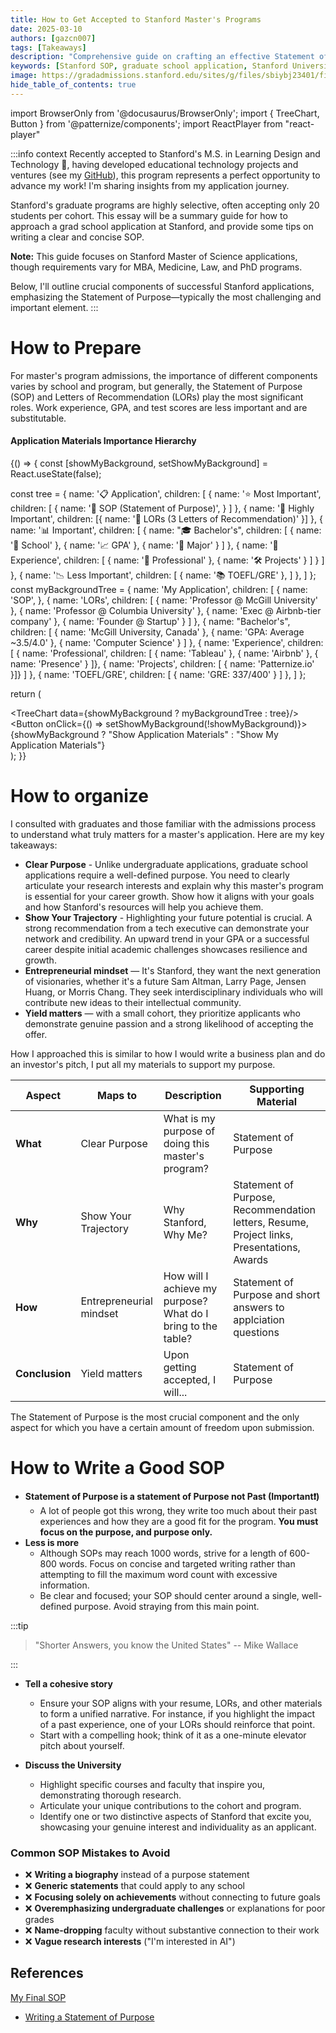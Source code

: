 ```yaml
---
title: How to Get Accepted to Stanford Master's Programs
date: 2025-03-10
authors: [gazcn007]
tags: [Takeaways]
description: "Comprehensive guide on crafting an effective Statement of Purpose (SOP) for Stanford University graduate programs. Learn expert tips, examples, and strategies to make your application stand out to Stanford's admissions committee."
keywords: [Stanford SOP, graduate school application, Stanford University admissions, statement of purpose examples, masters program application, PhD application tips, Stanford graduate school, how to write SOP, Stanford application guide, graduate admissions]
image: https://gradadmissions.stanford.edu/sites/g/files/sbiybj23401/files/styles/breakpoint_2xl_1x/public/media/image/stanford-palmtrees_0.png.webp?itok=HKjDqToW
hide_table_of_contents: true
---
```

import BrowserOnly from '@docusaurus/BrowserOnly';
import { TreeChart, Button } from '@patternize/components';
import ReactPlayer from "react-player"

:::info context
Recently accepted to Stanford's M.S. in Learning Design and Technology 🎉, having developed educational technology projects and ventures (see my [GitHub](https://github.com/gazcn007)), this program represents a perfect opportunity to advance my work! I'm sharing insights from my application journey. 

Stanford's graduate programs are highly selective, often accepting only 20 students per cohort. This essay will be a summary guide for how to approach a grad school application at Stanford, and provide some tips on writing a clear and concise SOP.

**Note:** This guide focuses on Stanford Master of Science applications, though requirements vary for MBA, Medicine, Law, and PhD programs.

Below, I'll outline crucial components of successful Stanford applications, emphasizing the Statement of Purpose—typically the most challenging and important element.
:::


# How to Prepare

For master's program admissions, the importance of different components varies by school and program, but generally, the Statement of Purpose (SOP) and Letters of Recommendation (LORs) play the most significant roles. Work experience, GPA, and test scores are less important and are substitutable.

#### Application Materials Importance Hierarchy

<BrowserOnly>
{() => {
  const [showMyBackground, setShowMyBackground] = React.useState(false);
  
  const tree = {
    name: '📋 Application',
    children: [
      {
        name: '⭐ Most Important',
        children: [
          {
            name: '📝 SOP (Statement of Purpose)',
          }
        ]
      },
      {
        name: '🔑 Highly Important',
        children: [{ name: '📜 LORs (3 Letters of Recommendation)' }]
      },
      {
        name: '📊 Important',
        children: [
          {
            name: "🎓 Bachelor's",
            children: [
              { name: '🏫 School' },
              { name: '📈 GPA' },
              { name: '📖 Major' }
            ]
          },
          {
            name: '💼 Experience',
            children: [
              { name: '🏢 Professional' },
              { name: '🛠️ Projects' }
            ]
          }
        ]
      },
      {
        name: '📉 Less Important',
        children: [
              { name: '📚 TOEFL/GRE' },
            ]
      },
    ]
  };
  const myBackgroundTree = {
    name: 'My Application',
    children: [
      {
        name: 'SOP',
      },
      {
        name: 'LORs',
        children: [
          { name: 'Professor @ McGill University' },
          { name: 'Professor @ Columbia University' },
          { name: 'Exec @ Airbnb-tier company' },
          { name: 'Founder @ Startup' }
        ]
      },
      {
        name: "Bachelor's",
        children: [
          { name: 'McGill University, Canada' },
          { name: 'GPA: Average ~3.5/4.0' },
          { name: 'Computer Science' }
        ]
      },
      {
        name: 'Experience',
        children: [
          { name: 'Professional', 
            children: [
            { name: 'Tableau' },
            { name: 'Airbnb' },
            { name: 'Presence' }
          ]},
          { name: 'Projects', 
            children: [
            { name: 'Patternize.io' }]}
        ]
      },
      {
        name: 'TOEFL/GRE',
        children: [
          { name: 'GRE: 337/400' }
        ]
      },
    ]
  };
  
  return (
    <div>
      <TreeChart data={showMyBackground ? myBackgroundTree : tree}/>
      <Button onClick={() => setShowMyBackground(!showMyBackground)}>
        {showMyBackground ? "Show Application Materials" : "Show My Application Materials"}
      </Button>
    </div>
  );
}}
</BrowserOnly>
<br/>

<!--truncate-->

# How to organize

I consulted with graduates and those familiar with the admissions process to understand what truly matters for a master's application. Here are my key takeaways:

- **Clear Purpose** - Unlike undergraduate applications, graduate school applications require a well-defined purpose. You need to clearly articulate your research interests and explain why this master's program is essential for your career growth. Show how it aligns with your goals and how Stanford's resources will help you achieve them.
- **Show Your Trajectory** - Highlighting your future potential is crucial. A strong recommendation from a tech executive can demonstrate your network and credibility. An upward trend in your GPA or a successful career despite initial academic challenges showcases resilience and growth.
- **Entrepreneurial mindset** — It's Stanford, they want the next generation of visionaries, whether it's a future Sam Altman, Larry Page, Jensen Huang, or Morris Chang. They seek interdisciplinary individuals who will contribute new ideas to their intellectual community.
- **Yield matters** — with a small cohort, they prioritize applicants who demonstrate genuine passion and a strong likelihood of accepting the offer.


How I approached this is similar to how I would write a business plan and do an investor's pitch, I put all my materials to support my purpose.

| **Aspect**       | **Maps to**                                         | **Description**                                      | **Supporting Material**                             |
|------------------|----------------------------------------------------|------------------------------------------------------|----------------------------------------------------|
| **What**         | Clear Purpose                                      | What is my purpose of doing this master's program?   | Statement of Purpose  |
| **Why**          | Show Your Trajectory                               | Why Stanford, Why Me?                                | Statement of Purpose, Recommendation letters, Resume, Project links, Presentations, Awards   |
| **How**          | Entrepreneurial mindset                            | How will I achieve my purpose? What do I bring to the table? | Statement of Purpose and short answers to applciation questions               |
| **Conclusion**   | Yield matters                                      | Upon getting accepted, I will...                     | Statement of Purpose       |

The Statement of Purpose is the most crucial component and the only aspect for which you have a certain amount of freedom upon submission.

# How to Write a Good SOP
- **Statement of Purpose is a statement of Purpose not Past (Important❗)**
  - A lot of people got this wrong, they write too much about their past experiences and how they are a good fit for the program. **You must focus on the purpose, and purpose only.**
- **Less is more**
  - Although SOPs may reach 1000 words, strive for a length of 600-800 words. Focus on concise and targeted writing rather than attempting to fill the maximum word count with excessive information.
  - Be clear and focused; your SOP should center around a single, well-defined purpose. Avoid straying from this main point.

:::tip
>"Shorter Answers, you know the United States" -- Mike Wallace

<div style={{ position: 'relative', paddingTop: '56.25%' }}>
  <ReactPlayer
    url={require('./wallace.mp4').default}
    controls
    width="100%"
    height="100%"
    style={{ position: 'absolute', top: 0, left: 0 }}
  />
</div>
:::

- **Tell a cohesive story**
  - Ensure your SOP aligns with your resume, LORs, and other materials to form a unified narrative. For instance, if you highlight the impact of a past experience, one of your LORs should reinforce that point.
  - Start with a compelling hook; think of it as a one-minute elevator pitch about yourself.

- **Discuss the University**
  - Highlight specific courses and faculty that inspire you, demonstrating thorough research.
  - Articulate your unique contributions to the cohort and program.
  - Identify one or two distinctive aspects of Stanford that excite you, showcasing your genuine interest and individuality as an applicant.


### Common SOP Mistakes to Avoid
- ❌ **Writing a biography** instead of a purpose statement
- ❌ **Generic statements** that could apply to any school
- ❌ **Focusing solely on achievements** without connecting to future goals
- ❌ **Overemphasizing undergraduate challenges** or explanations for poor grades
- ❌ **Name-dropping** faculty without substantive connection to their work
- ❌ **Vague research interests** ("I'm interested in AI")

## References
[My Final SOP](./SOP.pdf)
- [Writing a Statement of Purpose](https://djunicode.github.io/2018/10/16/writing-a-statement-of-purpose.html)